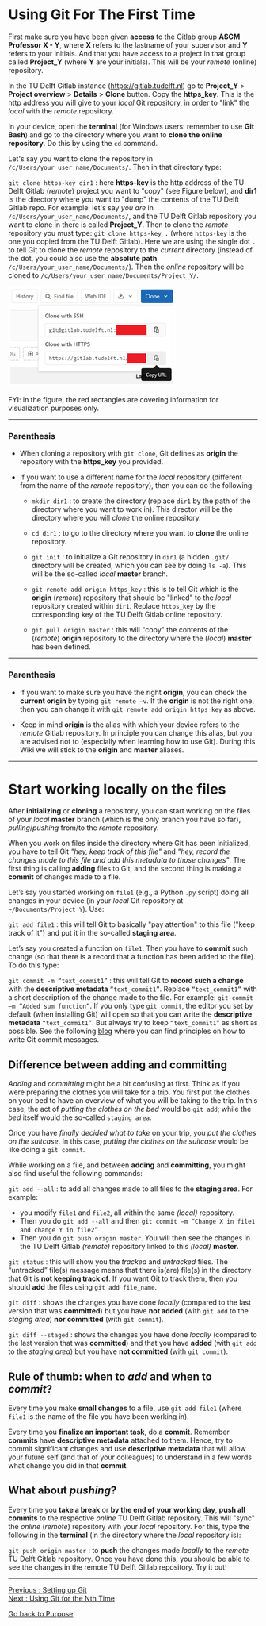 # Using Git For The First Time

First make sure you have been given **access** to the Gitlab group **ASCM Professor X - Y**, where **X** refers to the lastname of your supervisor and **Y** refers to your initials. And that you have access to a project in that group called **Project_Y** (where **Y** are your initials). This will be your *remote* (online) repository.

In the TU Delft Gitlab instance (https://gitlab.tudelft.nl) go to **Project_Y** > **Project overview** > **Details** > **Clone** button. Copy the **https_key**. This is the http address you will give to your *local* Git repository, in order to "link" the *local* with the *remote* repository.

In your device, open the **terminal** (for Windows users: remember to use **Git Bash**) and go to the directory where you want to **clone the online repository**. Do this by using the `cd` command.

Let's say you want to clone the repository in `/c/Users/your_user_name/Documents/`. Then in that directory type:

`git clone https-key dir1` : here **https-key** is the http address of the TU Delft Gitlab (*remote*) project you want to "copy" (see Figure below), and **dir1** is the directory where you want to "dump" the contents of the TU Delft Gitlab repo.
   For example: let's say *you are* in `/c/Users/your_user_name/Documents/`, and the TU Delft Gitlab repository you want to clone in there is called **Project_Y**. Then to clone the *remote* repository you must type: `git clone https-key .` (where `https-key` is the one you copied from the TU Delft Gitlab). Here we are using the single dot `.` to tell Git to clone the *remote* repository to the *current* directory (instead of the dot, you could also use the **absolute path** `/c/Users/your_user_name/Documents/`). Then the *online* repository will be cloned to `/c/Users/your_user_name/Documents/Project_Y/`.

![Gitclone](uploads/e577271660fa9acbfbe2317e0901bfff/Gitclone.jpg)

FYI: in the figure, the red rectangles are covering information for visualization purposes only.

______________________
### Parenthesis

- When cloning a repository with `git clone`, Git defines as **origin** the repository with the **https_key** you provided. 

- If you want to use a different name for the *local* repository (different from the name of the *remote* repository), then you can do the following:

   * `mkdir dir1` : to create the directory (replace `dir1` by the path of the directory where you want to work in). This director will be the directory where you will *clone* the online repository.

   * `cd dir1` : to go to the directory where you want to **clone** the online repository.

   * `git init` : to initialize a Git repository in `dir1` (a hidden `.git/` directory will be created, which you can see by doing `ls -a`). This will be the so-called *local* **master** branch.

   * `git remote add origin https_key` : this is to tell Git which is the **origin** (*remote*) repository that should be "linked" to the *local* repository created within `dir1`. Replace `https_key` by the corresponding key of the TU Delft Gitlab online repository.

   * `git pull origin master` : this will "copy" the contents of the (*remote*) **origin** repository to the directory where the (*local*) **master** has been defined.

__________________________
### Parenthesis

- If you want to make sure you have the right **origin**, you can check the **current origin** by typing `git remote –v`. If the **origin** is not the right one, then you can change it with `git remote add origin https_key` as above.

- Keep in mind **origin** is the alias with which your device refers to the *remote* Gitlab repository. In principle you can change this alias, but you are advised not to (especially when learning how to use Git). During this Wiki we will stick to the **origin** and **master** aliases. 
__________________________

# Start working locally on the files

After **initializing** or **cloning** a repository, you can start working on the files of your *local* **master** branch (which is the only branch you have so far), *pulling*/*pushing* from/to the *remote* repository. 

When you work on files inside the directory where Git has been initialized, you have to tell Git *"hey, keep track of this file"* and *"hey, record the changes made to this file and add this metadata to those changes"*. The first thing is calling **adding** files to Git, and the second thing is making a **commit** of changes made to a file. 
 
Let’s say you started working on `file1` (e.g., a Python `.py` script) doing all changes in your device (in your *local* Git repository at `~/Documents/Project_Y`). Use:

`git add file1` : this will tell Git to basically "pay attention" to this file ("keep track of it") and put it in the so-called **staging area**. 

Let’s say you created a function on `file1`. Then you have to **commit** such change (so that there is a record that a function has been added to the file). To do this type:

`git commit -m “text_commit1”` : this will tell Git to **record such a change** with the **descriptive metadata** `“text_commit1”`. Replace `“text_commit1”` with a short description of the change made to the file. For example: `git commit –m “Added sum function”`. If you only type `git commit`, the editor you set by default (when installing Git) will open so that you can write the **descriptive metadata** `“text_commit1”`. But always try to keep `“text_commit1”` as short as possible. See the following [blog](https://chris.beams.io/posts/git-commit/) where you can find principles on how to write Git commit messages.

## Difference between adding and committing

*Adding* and *committing* might be a bit confusing at first. Think as if you were preparing the clothes you will take for a trip. You first put the clothes on your bed to have an overview of what you will be taking to the trip. In this case, the act of *putting the clothes on the bed* would be `git add`; while the *bed* itself would the so-called `staging area`. 

Once you have *finally decided what to take* on your trip, you *put the clothes on the suitcase*. In this case, *putting the clothes on the suitcase* would be like doing a `git commit`.

While working on a file, and between **adding** and **committing**, you might also find useful the following commands:

`git add --all` : to add all changes made to all files to the **staging area**. For example: 
   - you modify `file1` and `file2`, all within the same *(local)* repository. 
   - Then you do `git add --all` and then `git commit –m “Change X in file1 and change Y in file2”`
   - Then you do `git push origin master`. You will then see the changes in the TU Delft Gitlab *(remote)* repository linked to this *(local)* **master**.

`git status` : this will show you the *tracked* and *untracked* files. The “untracked” file(s) message means that there is(are) file(s) in the directory that Git is **not keeping track of**. If you want Git to track them, then you should **add** the files using `git add file_name`.

`git diff` : shows the changes you have done *locally* (compared to the last version that was **committed**) but you have **not added** (with `git add` to the *staging area*) **nor committed** (with `git commit`).

`git diff --staged` : shows the changes you have done *locally* (compared to the last version that was **committed**) and that you have **added** (with `git add` to the *staging area*) but you have **not committed** (with `git commit`).

## Rule of thumb: when to *add* and when to *commit*?

Every time you make **small changes** to a file, use `git add file1` (where `file1` is the name of the file you have been working in). 

Every time you **finalize an important task**, do a **commit**. Remember **commits** have **descriptive metadata** attached to them. Hence, try to commit significant changes and use **descriptive metadata** that will allow your future self (and that of your colleagues) to understand in a few words what change you did in that **commit**. 

## What about *pushing*?

Every time you **take a break** or **by the end of your working day**, **push all commits** to the respective *online* TU Delft Gitlab repository. This will "sync" the *online* (*remote*) repository with your *local* repository. For this, type the following in the **terminal** (in the directory where the *local* repository is):

`git push origin master` : to **push** the changes made *locally* to the *remote* TU Delft Gitlab repository. Once you have done this, you should be able to see the changes in the remote TU Delft Gitlab repository. Try it out!


________________________

[Previous : Setting up Git](Setting-up-Git)  
[Next : Using Git for the Nth Time](Using-Git-for-the-Nth-Time)

[Go back to Purpose](Purpose)